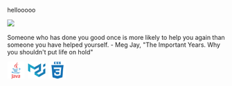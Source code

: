 hellooooo
<div>
<img src="https://media.giphy.com/media/xUA7b35SUiF0faUAko/giphy-downsized-large.gif" width="300"/>
</div>

Someone who has done you good once is more likely to help you again than someone you have helped yourself. - Meg Jay, "The Important Years. Why you shouldn't put life on hold"


<div>
<img src="https://github.com/devicons/devicon/blob/master/icons/java/java-original-wordmark.svg" title="Java" alt="Java" width="40" height="40"/>&nbsp;
<img src="https://github.com/devicons/devicon/blob/master/icons/materialui/materialui-original.svg" title="Material UI" alt="Material UI" width="40" height="40"/>&nbsp;
<img src="https://github.com/devicons/devicon/blob/master/icons/css3/css3-plain-wordmark.svg"  title="CSS3" alt="CSS" width="40" height="40"/>&nbsp;
</div> 
